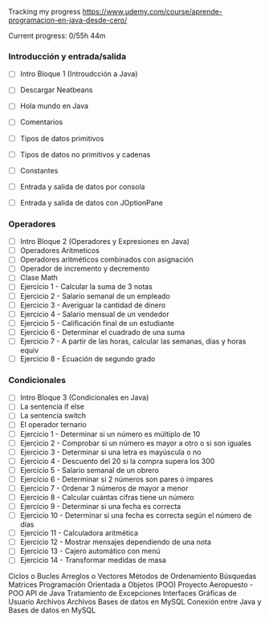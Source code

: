 Tracking my progress
https://www.udemy.com/course/aprende-programacion-en-java-desde-cero/

Current progress: 0/55h 44m

### Introducción y entrada/salida 

- [ ] Intro Bloque 1 (Introudcción a Java)
- [ ] Descargar Neatbeans
- [ ] Hola mundo en Java
- [ ] Comentarios
- [ ] Tipos de datos primitivos
- [ ] Tipos de datos no primitivos y cadenas
- [ ] Constantes
- [ ] Entrada y salida de datos por consola
- [ ] Entrada y salida de datos con JOptionPane


### Operadores

- [ ] Intro Bloque 2 (Operadores y Expresiones en Java)
- [ ] Operadores Aritmeticos
- [ ] Operadores aritméticos combinados con asignación
- [ ] Operador de incremento y decremento
- [ ] Clase Math
- [ ] Ejercicio 1 - Calcular la suma de 3 notas
- [ ] Ejercicio 2 - Salario semanal de un empleado
- [ ] Ejercicio 3 - Averiguar la cantidad de dinero
- [ ] Ejercicio 4 - Salario mensual de un vendedor
- [ ] Ejercicio 5 - Calificación final de un estudiante
- [ ] Ejercicio 6 - Determinar el cuadrado de una suma
- [ ] Ejercicio 7 - A partir de las horas, calcular las semanas, dias y horas equiv
- [ ] Ejercicio 8 - Ecuación de segundo grado

### Condicionales

- [ ] Intro Bloque 3 (Condicionales en Java)
- [ ] La sentencia if else
- [ ] La sentencia switch
- [ ] El operador ternario
- [ ] Ejercicio 1 - Determinar si un número es múltiplo de 10
- [ ] Ejercicio 2 - Comprobar si un número es mayor a otro o si son iguales
- [ ] Ejercicio 3 - Determinar si una letra es mayúscula o no
- [ ] Ejercicio 4 - Descuento del 20 si la compra supera los 300
- [ ] Ejercicio 5 - Salario semanal de un obrero
- [ ] Ejercicio 6 - Determinar si 2 números son pares o impares
- [ ] Ejercicio 7 - Ordenar 3 números de mayor a menor
- [ ] Ejercicio 8 - Calcular cuántas cifras tiene un número
- [ ] Ejercicio 9 - Determinar si una fecha es correcta
- [ ] Ejercicio 10 - Determinar si una fecha es correcta según el número de días
- [ ] Ejercicio 11 - Calculadora aritmética
- [ ] Ejercicio 12 - Mostrar mensajes dependiendo de una nota
- [ ] Ejercicio 13 - Cajero automático con menú
- [ ] Ejercicio 14 - Transformar medidas de masa

Ciclos o Bucles
Arreglos o Vectores
Métodos de Ordenamiento
Búsquedas
Matrices
Programación Orientada a Objetos (POO)
Proyecto Aeropuesto - POO
API de Java
Tratamiento de Excepciones
Interfaces Gráficas de Usuario
Archivos
Archivos
Bases de datos en MySQL
Conexión entre Java y Bases de datos en MySQL
